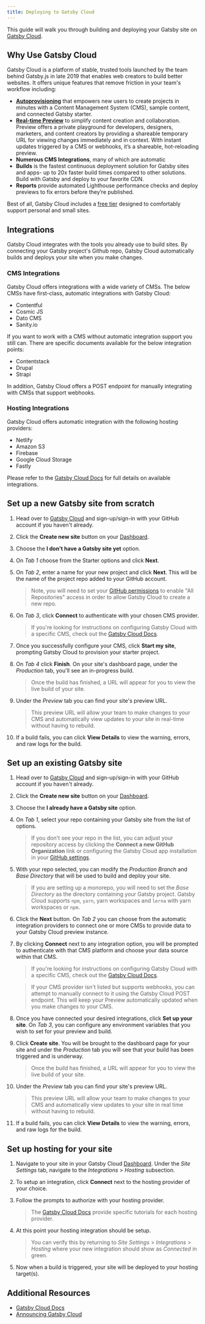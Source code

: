 ```yaml
---
title: Deploying to Gatsby Cloud
---
```


This guide will walk you through building and deploying your Gatsby site on [Gatsby Cloud](https://www.gatsbyjs.com/cloud).

## Why Use Gatsby Cloud

Gatsby Cloud is a platform of stable, trusted tools launched by the team behind Gatsby.js in late 2019 that enables web creators to build better websites. It offers unique features that remove friction in your team's workflow including:

- [**Autoprovisioning**](https://www.gatsbyjs.com/docs/autoprovisioning) that empowers new users to create projects in minutes with a Content Management System (CMS), sample content, and connected Gatsby starter.
- [**Real-time Preview**](https://www.gatsbyjs.com/docs/viewing-preview/) to simplify content creation and collaboration. Preview offers a private playground for developers, designers, marketers, and content creators by providing a shareable temporary URL for viewing changes immediately and in context. With instant updates triggered by a CMS or webhooks, it’s a shareable, hot-reloading preview.
- **Numerous CMS Integrations**, many of which are automatic
- **Builds** is the fastest continuous deployment solution for Gatsby sites and apps- up to 20x faster build times compared to other solutions. Build with Gatsby and deploy to your favorite CDN.
- **Reports** provide automated Lighthouse performance checks and deploy previews to fix errors before they’re published.

Best of all, Gatsby Cloud includes a [free tier](https://www.gatsbyjs.com/pricing/) designed to comfortably support personal and small sites.

## Integrations

Gatsby Cloud integrates with the tools you already use to build sites. By connecting your Gatsby project's Github repo, Gatsby Cloud automatically builds and deploys your site when you make changes.

### CMS Integrations

Gatsby Cloud offers integrations with a wide variety of CMSs. The below CMSs have first-class, automatic integrations with Gatsby Cloud:

- Contentful
- Cosmic JS
- Dato CMS
- Sanity.io

If you want to work with a CMS without automatic integration support you still can. There are specific documents available for the below integration points:

- Contentstack
- Drupal
- Strapi

In addition, Gatsby Cloud offers a POST endpoint for manually integrating with CMSs that support webhooks.

### Hosting Integrations

Gatsby Cloud offers automatic integration with the following hosting providers:

- Netlify
- Amazon S3
- Firebase
- Google Cloud Storage
- Fastly

Please refer to the [Gatsby Cloud Docs](https://www.gatsbyjs.com/docs/) for full details on available integrations.

## Set up a new Gatsby site from scratch

1. Head over to [Gatsby Cloud](https://www.gatsbyjs.com/get-started/) and sign-up/sign-in with your GitHub account if you haven't already.

2. Click the **Create new site** button on your [Dashboard](https://www.gatsbyjs.com/dashboard/sites).

3. Choose the **I don't have a Gatsby site yet** option.

4. On _Tab 1_ choose from the Starter options and click **Next**.

5. On _Tab 2_, enter a name for your new project and click **Next**. This will be the name of the project repo added to your GitHub account.

   > Note, you will need to set your [GitHub permissions](https://github.com/settings/installations) to enable "All Repositories" access in order to allow Gatsby Cloud to create a new repo.

6. On _Tab 3_, click **Connect** to authenticate with your chosen CMS provider.

   > If you're looking for instructions on configuring Gatsby Cloud with a specific CMS, check out the [Gatsby Cloud Docs](https://www.gatsbyjs.com/docs/).

7. Once you successfully configure your CMS, click **Start my site**, prompting Gatsby Cloud to provision your starter project.

8. On _Tab 4_ click **Finish**. On your site's dashboard page, under the _Production_ tab, you'll see an in-progress build.

   > Once the build has finished, a URL will appear for you to view the live build of your site.

9. Under the _Preview_ tab you can find your site's preview URL.

   > This preview URL will allow your team to make changes to your CMS and automatically view updates to your site in real-time without having to rebuild.

10. If a build fails, you can click **View Details** to view the warning, errors, and raw logs for the build.

## Set up an existing Gatsby site

1. Head over to [Gatsby Cloud](https://www.gatsbyjs.com/get-started/) and sign-up/sign-in with your GitHub account if you haven't already.

2. Click the **Create new site** button on your [Dashboard](https://www.gatsbyjs.com/dashboard/sites).

3. Choose the **I already have a Gatsby site** option.

4. On _Tab 1_, select your repo containing your Gatsby site from the list of options.

   > If you don't see your repo in the list, you can adjust your repository access by clicking the **Connect a new GitHub Organization** link or configuring the Gatsby Cloud app installation in your [GitHub settings](https://github.com/settings/installations).

5. With your repo selected, you can modify the _Production Branch_ and _Base Directory_ that will be used to build and deploy your site.

   > If you are setting up a monorepo, you will need to set the _Base Directory_ as the directory containing your Gatsby project. Gatsby Cloud supports `npm`, `yarn`, yarn workspaces and `lerna` with yarn workspaces or `npm`.

6. Click the **Next** button. On _Tab 2_ you can choose from the automatic integration providers to connect one or more CMSs to provide data to your Gatsby Cloud preview instance.

7. By clicking **Connect** next to any integration option, you will be prompted to authenticate with that CMS platform and choose your data source within that CMS.

   > If you're looking for instructions on configuring Gatsby Cloud with a specific CMS, check out the [Gatsby Cloud Docs](https://www.gatsbyjs.com/docs/).

   > If your CMS provider isn't listed but supports webhooks, you can attempt to manually connect to it using the Gatsby Cloud POST endpoint. This will keep your Preview automatically updated when you make changes to your CMS.

8. Once you have connected your desired integrations, click **Set up your site**. On _Tab 3_, you can configure any environment variables that you wish to set for your preview and build.

9. Click **Create site**. You will be brought to the dashboard page for your site and under the _Production_ tab you will see that your build has been triggered and is underway.

   > Once the build has finished, a URL will appear for you to view the live build of your site.

10. Under the _Preview_ tab you can find your site's preview URL.

    > This preview URL will allow your team to make changes to your CMS and automatically view updates to your site in real time without having to rebuild.

11. If a build fails, you can click **View Details** to view the warning, errors, and raw logs for the build.

## Set up hosting for your site

1. Navigate to your site in your Gatsby Cloud [Dashboard](https://www.gatsbyjs.com/dashboard/sites). Under the _Site Settings_ tab, navigate to the _Integrations_ > _Hosting_ subsection.

2. To setup an integration, click **Connect** next to the hosting provider of your choice.

3. Follow the prompts to authorize with your hosting provider.

   > The [Gatsby Cloud Docs](https://www.gatsbyjs.com/docs/) provide specific tutorials for each hosting provider.

4. At this point your hosting integration should be setup.

   > You can verify this by returning to _Site Settings_ > _Integrations_ > _Hosting_ where your new integration should show as _Connected_ in green.

5. Now when a build is triggered, your site will be deployed to your hosting target(s).

## Additional Resources

- [Gatsby Cloud Docs](https://www.gatsbyjs.com/docs/)
- [Announcing Gatsby Cloud](/blog/2019-11-14-announcing-gatsby-cloud/)
